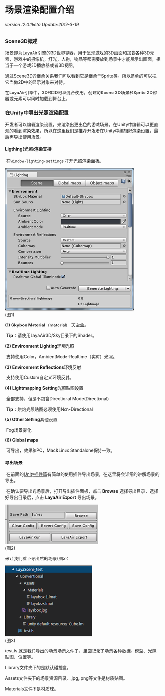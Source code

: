 # 场景渲染配置介绍

###### *version :2.0.1beta   Update:2019-3-19*

### Scene3D概述

​	场景即为LayaAir引擎的3D世界容器，用于呈现游戏的3D画面和加载各种3D元素，游戏中的摄像机，灯光，人物，物品等都需要放到场景中才能展示出画面，相当于一个游戏3D播放器或者3D视图。

通过Scene3D的继承关系我们可以看到它是继承于Sprite类。所以简单的可以把它当做2D中的显示对象来对待。

在LayaAir引擎中，3D和2D可以混合使用，创建的Scene 3D场景和Sprite 2D容器或元素可以同时加载到舞台上。

### 在Unity中导出光照渲染配置

​	开发者可以编辑渲染设置，来渲染出更出色的游戏场景。在Unity中编辑可以更直观的看到渲染效果，所以在这里我们是推荐开发者在Unity中编辑好渲染设置，最后再导出使用场景。

#### Ligthing(光照)渲染支持

​	在`window-lighting-settings` 打开光照渲染面板。

![](img/1.png)<br>(图1)

**(1) Skybox Material**（material） 天空盒。

​	**Tip**：请使用LayaAir3D/Sky目录下的Shader。

**(2) Environment Lighting**环境光照

​	支持使用Color，AmbientMode-Realtime（实时）光照。

**(3) Environment Reflections**环境反射

​	支持使用Custom自定义环境反射。

**(4) Lightmapping Setting**光照贴图设置

​	全部支持，但是不包含Directional Mode(Directional) 

​	**Tip**：烘焙光照贴图必须使用Non-Directional

**(5) Other Setting**其他设置

​	Fog场景雾化

**(6) Global maps**

​	可导出，效果和PC，Mac&Linux Standalone保持一致。

#### 导出场景

​	在前面的[Unity插件篇](地址)有简单的使用插件导出场景，在这里将会详细的讲解场景的导出。

​	在确认要导出的场景后，打开导出插件面板，点击 **Browse** 选择导出目录，选择好导出目录后，点击 **LayaAir Export** 导出场景。

![](img/2.png)<br>(图2)

来让我们看下导出后的场景(图2):

![](img/3.png)<br>(图3)

test.ls 就是我们导出的场景场景文件了，里面记录了场景各种数据、模型、光照贴图、位置等。

Library文件夹下的是默认碰撞盒。

Assets文件夹下的场景资源目录，.jpg,.png等文件是材质贴图。

Materials文件下是材质球。


